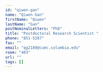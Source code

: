 ```yaml
---
id: "qiwen-gan"
name: "Qiwen Gan"
firstName: "Qiwen"
lastName: "Gan"
postNominalLetters: "PhD"
title: "Postdoctoral Research Scientist "
phone: "851-5287"
fax: ""
email: "qg2189@cumc.columbia.edu"
room: "403"
url: ""
tags: []
---
```

